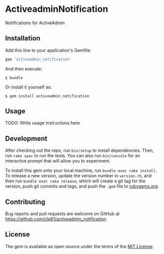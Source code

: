 # ActiveadminNotification

Notifications for ActiveAdmin

## Installation

Add this line to your application's Gemfile:

```ruby
gem 'activeadmin_notification'
```

And then execute:

    $ bundle

Or install it yourself as:

    $ gem install activeadmin_notification

## Usage

TODO: Write usage instructions here

## Development

After checking out the repo, run `bin/setup` to install dependencies. Then, run `rake spec` to run the tests. You can also run `bin/console` for an interactive prompt that will allow you to experiment.

To install this gem onto your local machine, run `bundle exec rake install`. To release a new version, update the version number in `version.rb`, and then run `bundle exec rake release`, which will create a git tag for the version, push git commits and tags, and push the `.gem` file to [rubygems.org](https://rubygems.org).

## Contributing

Bug reports and pull requests are welcome on GitHub at https://github.com/cle61/activeadmin_notification.


## License

The gem is available as open source under the terms of the [MIT License](http://opensource.org/licenses/MIT).


